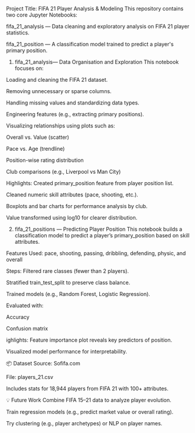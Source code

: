 Project Title: FIFA 21 Player Analysis & Modeling
This repository contains two core Jupyter Notebooks:

fifa_21_analysis — Data cleaning and exploratory analysis on FIFA 21 player statistics.

fifa_21_position — A classification model trained to predict a player's primary position.

1. fifa_21_analysis— Data Organisation and Exploration
This notebook focuses on:

Loading and cleaning the FIFA 21 dataset.

Removing unnecessary or sparse columns.

Handling missing values and standardizing data types.

Engineering features (e.g., extracting primary positions).

Visualizing relationships using plots such as:

Overall vs. Value (scatter)

Pace vs. Age (trendline)

Position-wise rating distribution

Club comparisons (e.g., Liverpool vs Man City)

Highlights:
Created primary_position feature from player position list.

Cleaned numeric skill attributes (pace, shooting, etc.).

Boxplots and bar charts for performance analysis by club.

Value transformed using log10 for clearer distribution.

 2. fifa_21_positions — Predicting Player Position
This notebook builds a classification model to predict a player’s primary_position based on skill attributes.

 Features Used:
pace, shooting, passing, dribbling, defending, physic, and overall

Steps:
Filtered rare classes (fewer than 2 players).

Stratified train_test_split to preserve class balance.

Trained models (e.g., Random Forest, Logistic Regression).

Evaluated with:

Accuracy

Confusion matrix

ighlights:
Feature importance plot reveals key predictors of position.

Visualized model performance for interpretability.

📦 Dataset
Source: Sofifa.com

File: players_21.csv

Includes stats for 18,944 players from FIFA 21 with 100+ attributes.

💡 Future Work
Combine FIFA 15–21 data to analyze player evolution.

Train regression models (e.g., predict market value or overall rating).

Try clustering (e.g., player archetypes) or NLP on player names.
